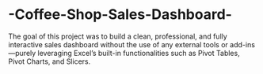 # -Coffee-Shop-Sales-Dashboard-
The goal of this project was to build a clean, professional, and fully interactive sales dashboard without the use of any external tools or add-ins—purely leveraging Excel’s built-in functionalities such as Pivot Tables, Pivot Charts, and Slicers.
